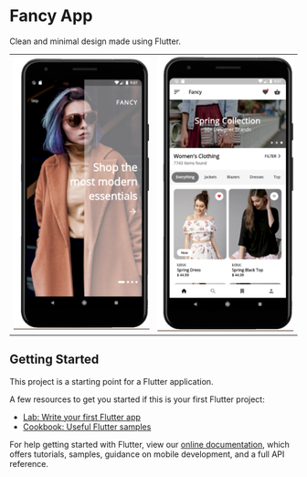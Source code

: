 # Fancy App

Clean and minimal design made using Flutter.

<div style="text-align: center"><table><tr>
<td style="text-align: center">
 <img src="fancy_screen1.png" width="610" />
 </td>
<td style="text-align: center">
 <img src="fancy_screen2.png" width="610"/>
 </tr></table>
 </div>

## Getting Started

This project is a starting point for a Flutter application.

A few resources to get you started if this is your first Flutter project:

- [Lab: Write your first Flutter app](https://flutter.dev/docs/get-started/codelab)
- [Cookbook: Useful Flutter samples](https://flutter.dev/docs/cookbook)

For help getting started with Flutter, view our
[online documentation](https://flutter.dev/docs), which offers tutorials,
samples, guidance on mobile development, and a full API reference.
